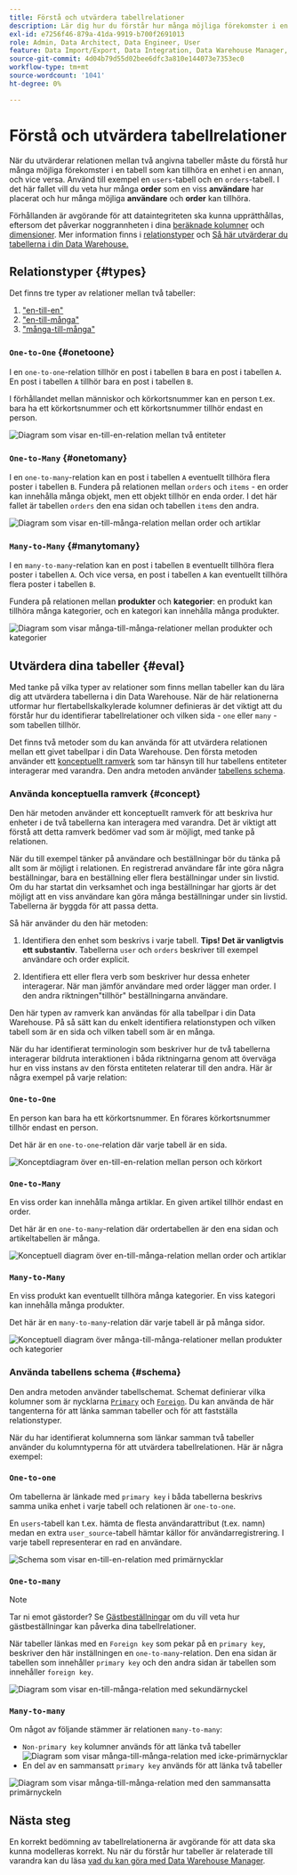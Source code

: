 ```yaml
---
title: Förstå och utvärdera tabellrelationer
description: Lär dig hur du förstår hur många möjliga förekomster i en tabell som kan tillhöra en enhet i en annan.
exl-id: e7256f46-879a-41da-9919-b700f2691013
role: Admin, Data Architect, Data Engineer, User
feature: Data Import/Export, Data Integration, Data Warehouse Manager, Commerce Tables
source-git-commit: 4d04b79d55d02bee6dfc3a810e144073e7353ec0
workflow-type: tm+mt
source-wordcount: '1041'
ht-degree: 0%

---
```


# Förstå och utvärdera tabellrelationer

När du utvärderar relationen mellan två angivna tabeller måste du förstå hur många möjliga förekomster i en tabell som kan tillhöra en enhet i en annan, och vice versa. Använd till exempel en `users`-tabell och en `orders`-tabell. I det här fallet vill du veta hur många **order** som en viss **användare** har placerat och hur många möjliga **användare** och **order** kan tillhöra.

Förhållanden är avgörande för att dataintegriteten ska kunna upprätthållas, eftersom det påverkar noggrannheten i dina [beräknade kolumner](../data-warehouse-mgr/creating-calculated-columns.md) och [dimensioner](../data-warehouse-mgr/manage-data-dimensions-metrics.md). Mer information finns i [relationstyper](#types) och [Så här utvärderar du tabellerna i din Data Warehouse.](#eval)

## Relationstyper {#types}

Det finns tre typer av relationer mellan två tabeller:

1. [&quot;en-till-en&quot;](#onetoone)
1. [&quot;en-till-många&quot;](#onetomany)
1. [&quot;många-till-många&quot;](#manytomany)

### `One-to-One` {#onetoone}

I en `one-to-one`-relation tillhör en post i tabellen `B` bara en post i tabellen `A`. En post i tabellen `A` tillhör bara en post i tabellen `B`.

I förhållandet mellan människor och körkortsnummer kan en person t.ex. bara ha ett körkortsnummer och ett körkortsnummer tillhör endast en person.

![Diagram som visar en-till-en-relation mellan två entiteter](../../assets/one-to-one.png)

### `One-to-Many` {#onetomany}

I en `one-to-many`-relation kan en post i tabellen `A` eventuellt tillhöra flera poster i tabellen `B`. Fundera på relationen mellan `orders` och `items` - en order kan innehålla många objekt, men ett objekt tillhör en enda order. I det här fallet är tabellen `orders` den ena sidan och tabellen `items` den andra.

![Diagram som visar en-till-många-relation mellan order och artiklar](../../assets/one-to-many_001.png)

### `Many-to-Many` {#manytomany}

I en `many-to-many`-relation kan en post i tabellen `B` eventuellt tillhöra flera poster i tabellen `A`. Och vice versa, en post i tabellen `A` kan eventuellt tillhöra flera poster i tabellen `B`.

Fundera på relationen mellan **produkter** och **kategorier**: en produkt kan tillhöra många kategorier, och en kategori kan innehålla många produkter.

![Diagram som visar många-till-många-relationer mellan produkter och kategorier](../../assets/many-to-many.png)

## Utvärdera dina tabeller {#eval}

Med tanke på vilka typer av relationer som finns mellan tabeller kan du lära dig att utvärdera tabellerna i din Data Warehouse. När de här relationerna utformar hur flertabellskalkylerade kolumner definieras är det viktigt att du förstår hur du identifierar tabellrelationer och vilken sida - `one` eller `many` - som tabellen tillhör.

Det finns två metoder som du kan använda för att utvärdera relationen mellan ett givet tabellpar i din Data Warehouse. Den första metoden använder ett [konceptuellt ramverk](#concept) som tar hänsyn till hur tabellens entiteter interagerar med varandra. Den andra metoden använder [tabellens schema](#schema).

### Använda konceptuella ramverk {#concept}

Den här metoden använder ett konceptuellt ramverk för att beskriva hur enheter i de två tabellerna kan interagera med varandra. Det är viktigt att förstå att detta ramverk bedömer vad som är möjligt, med tanke på relationen.

När du till exempel tänker på användare och beställningar bör du tänka på allt som är möjligt i relationen. En registrerad användare får inte göra några beställningar, bara en beställning eller flera beställningar under sin livstid. Om du har startat din verksamhet och inga beställningar har gjorts är det möjligt att en viss användare kan göra många beställningar under sin livstid. Tabellerna är byggda för att passa detta.

Så här använder du den här metoden:

1. Identifiera den enhet som beskrivs i varje tabell. **Tips! Det är vanligtvis ett substantiv**. Tabellerna `user` och `orders` beskriver till exempel användare och order explicit.

1. Identifiera ett eller flera verb som beskriver hur dessa enheter interagerar. När man jämför användare med order lägger man order. I den andra riktningen&quot;tillhör&quot; beställningarna användare.

Den här typen av ramverk kan användas för alla tabellpar i din Data Warehouse. På så sätt kan du enkelt identifiera relationstypen och vilken tabell som är en sida och vilken tabell som är en många.

När du har identifierat terminologin som beskriver hur de två tabellerna interagerar bildruta interaktionen i båda riktningarna genom att överväga hur en viss instans av den första entiteten relaterar till den andra. Här är några exempel på varje relation:

### `One-to-One`

En person kan bara ha ett körkortsnummer. En förares körkortsnummer tillhör endast en person.

Det här är en `one-to-one`-relation där varje tabell är en sida.

![Konceptdiagram över en-till-en-relation mellan person och körkort](../../assets/one-to-one3.png)

### `One-to-Many`

En viss order kan innehålla många artiklar. En given artikel tillhör endast en order.

Det här är en `one-to-many`-relation där ordertabellen är den ena sidan och artikeltabellen är många.

![Konceptuell diagram över en-till-många-relation mellan order och artiklar](../../assets/one-to-many3.png)

### `Many-to-Many`

En viss produkt kan eventuellt tillhöra många kategorier. En viss kategori kan innehålla många produkter.

Det här är en `many-to-many`-relation där varje tabell är på många sidor.

![Konceptuell diagram över många-till-många-relationer mellan produkter och kategorier](../../assets/many-to-many3.png)

### Använda tabellens schema {#schema}

Den andra metoden använder tabellschemat. Schemat definierar vilka kolumner som är nycklarna [`Primary`](https://en.wikipedia.org/wiki/Unique_key) och [`Foreign`](https://en.wikipedia.org/wiki/Foreign_key). Du kan använda de här tangenterna för att länka samman tabeller och för att fastställa relationstyper.

När du har identifierat kolumnerna som länkar samman två tabeller använder du kolumntyperna för att utvärdera tabellrelationen. Här är några exempel:

### `One-to-one`

Om tabellerna är länkade med `primary key` i båda tabellerna beskrivs samma unika enhet i varje tabell och relationen är `one-to-one`.

En `users`-tabell kan t.ex. hämta de flesta användarattribut (t.ex. namn) medan en extra `user_source`-tabell hämtar källor för användarregistrering. I varje tabell representerar en rad en användare.

![Schema som visar en-till-en-relation med primärnycklar](../../assets/one-to-one1.png)

### `One-to-many`

>[!NOTE]
>
>Tar ni emot gästorder? Se [Gästbeställningar](../data-warehouse-mgr/guest-orders.md) om du vill veta hur gästbeställningar kan påverka dina tabellrelationer.

När tabeller länkas med en `Foreign key` som pekar på en `primary key`, beskriver den här inställningen en `one-to-many`-relation. Den ena sidan är tabellen som innehåller `primary key` och den andra sidan är tabellen som innehåller `foreign key`.

![Diagram som visar en-till-många-relation med sekundärnyckel &#x200B;](../../assets/one-to-many1.png)

### `Many-to-many`

Om något av följande stämmer är relationen `many-to-many`:

* `Non-primary key` kolumner används för att länka två tabeller
  ![Diagram som visar många-till-många-relation med icke-primärnycklar](../../assets/many-to-many1.png)
* En del av en sammansatt `primary key` används för att länka två tabeller

![Diagram som visar många-till-många-relation med den sammansatta primärnyckeln](../../assets/many-to-mnay2.png)

## Nästa steg

En korrekt bedömning av tabellrelationerna är avgörande för att data ska kunna modelleras korrekt. Nu när du förstår hur tabeller är relaterade till varandra kan du läsa [vad du kan göra med Data Warehouse Manager](../data-warehouse-mgr/tour-dwm.md).
